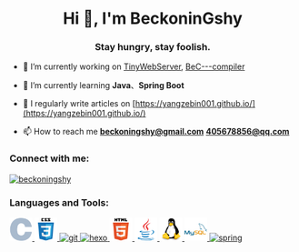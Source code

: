 <h1 align="center">Hi 👋, I'm BeckoninGshy</h1>
<h3 align="center">Stay hungry, stay foolish.</h3>

- 🔭 I’m currently working on [TinyWebServer](https://github.com/yangzebin001/TinyWebServer), [BeC---compiler](https://github.com/yangzebin001/BeC---compiler) 

- 🌱 I’m currently learning **Java**、**Spring Boot**

- 📝 I regularly write articles on [https://yangzebin001.github.io/](https://yangzebin001.github.io/)

- 📫 How to reach me **beckoningshy@gmail.com** **405678856@qq.com**

<h3 align="left">Connect with me:</h3>
<p align="left">
<a href="https://leetcode-cn.com/u/beckoningshy/" target="blank"><img align="center" src="https://cdn.jsdelivr.net/npm/simple-icons@3.0.1/icons/leetcode.svg" alt="beckoningshy" height="30" width="40" /></a>
</p>

<h3 align="left">Languages and Tools:</h3>
<p align="left"> <a href="https://www.cprogramming.com/" target="_blank"> <img src="https://raw.githubusercontent.com/devicons/devicon/master/icons/c/c-original.svg" alt="c" width="40" height="40"/> </a> <a href="https://www.w3schools.com/css/" target="_blank"> <img src="https://raw.githubusercontent.com/devicons/devicon/master/icons/css3/css3-original-wordmark.svg" alt="css3" width="40" height="40"/> </a> <a href="https://git-scm.com/" target="_blank"> <img src="https://www.vectorlogo.zone/logos/git-scm/git-scm-icon.svg" alt="git" width="40" height="40"/> </a> <a href="hexo.io/" target="_blank"> <img src="https://www.vectorlogo.zone/logos/hexoio/hexoio-icon.svg" alt="hexo" width="40" height="40"/> </a> <a href="https://www.w3.org/html/" target="_blank"> <img src="https://raw.githubusercontent.com/devicons/devicon/master/icons/html5/html5-original-wordmark.svg" alt="html5" width="40" height="40"/> </a> <a href="https://www.java.com" target="_blank"> <img src="https://raw.githubusercontent.com/devicons/devicon/master/icons/java/java-original.svg" alt="java" width="40" height="40"/> </a> <a href="https://www.linux.org/" target="_blank"> <img src="https://raw.githubusercontent.com/devicons/devicon/master/icons/linux/linux-original.svg" alt="linux" width="40" height="40"/> </a> <a href="https://www.mysql.com/" target="_blank"> <img src="https://raw.githubusercontent.com/devicons/devicon/master/icons/mysql/mysql-original-wordmark.svg" alt="mysql" width="40" height="40"/> </a> <a href="https://spring.io/" target="_blank"> <img src="https://www.vectorlogo.zone/logos/springio/springio-icon.svg" alt="spring" width="40" height="40"/> </a> </p>
